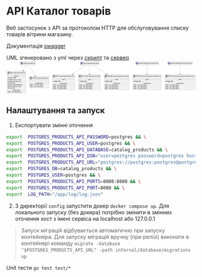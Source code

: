 # API Каталог товарів  
Веб застосунок з API за протоколом HTTP для обслуговування списку товарів вітрини магазину.

Документація [swagger](https://app.swaggerhub.com/apis/VETROVMS_1/catalog_products_open_api_3_0/1.0.11)

UML згенеровано з yml через [скрипт](https://github.com/nlohmann/swagger_to_uml) та [сервер](https://plantuml.com/starting)
![alt text](docs/uml.png "UML")

## Налаштування та запуск

1. Експортувати змінні оточення

```bash
export  POSTGRES_PRODUCTS_API_PASSWORD=postgres && \
export  POSTGRES_PRODUCTS_API_USER=postgres && \
export  POSTGRES_PRODUCTS_API_DATABASE=catalog_products && \
export  POSTGRES_PRODUCTS_API_DSN="user=postgres password=postgres host=postgres_products_api port=5432 dbname=catalog_products sslmode=disable" && \
export  POSTGRES_PRODUCTS_API_URL="postgres://postgres:postgres@postgres_products_api:5432/catalog_products?sslmode=disable" && \
export  POSTGRES_DB=catalog_products && \
export  POSTGRES_USER=postgres && \
export  POSTGRES_PRODUCTS_API_PORTS=8080:8080 && \
export  POSTGRES_PRODUCTS_API_PORT=8080 && \
export  LOG_PATH="/app/log/log.json"
```
2. З директорії `config` запустити докер `docker compose up`. Для локального запуску (без докера) потрібно змінити в змінних оточення хост з імені сервіса на localhost або 127.0.0.1 

> Запуск міграцій відбувається автоматично при запуску контейнера. Для запуску міграцій вручну (при релізі) виконати в контейнері команду
>  `migrate -database "$POSTGRES_PRODUCTS_API_URL" -path internal/database/migrations up`

Unit тести `go test test/*`